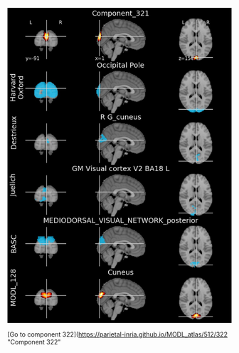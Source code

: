 


![321](preliminary/321.jpg "Component 321")

[Go to component 322](https://parietal-inria.github.io/MODL_atlas/512/322 "Component 322"